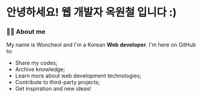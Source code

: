 # 안녕하세요! 웹 개발자 옥원철 입니다 :)

### 👨‍💻 About me

My name is Woncheol and I'm a Korean **Web developer**. I'm here on GitHub to:
- Share my codes;
- Archive knowledge;
- Learn more about web development technologies;
- Contribute to third-party projects;
- Get inspiration and new ideas!
